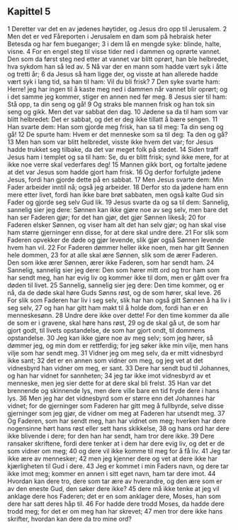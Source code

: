 ## Kapittel 5

1 Deretter var det en av jødenes høytider, og Jesus dro opp til Jerusalem.
2 Men det er ved Fåreporten i Jerusalem en dam som på hebraisk heter Betesda og har fem bueganger;
3 i dem lå en mengde syke: blinde, halte, visne.
4 For en engel steg til visse tider ned i dammen og oprørte vannet. Den som da først steg ned etter at vannet var blitt oprørt, han ble helbredet, hva sykdom han så led av.
5 Nå var der en mann som hadde vært syk i åtte og tretti år;
6 da Jesus så ham ligge der, og visste at han allerede hadde vært syk i lang tid, sa han til ham: Vil du bli frisk?
7 Den syke svarte ham: Herre! jeg har ingen til å kaste meg ned i dammen når vannet blir oprørt; og i det samme jeg kommer, stiger en annen ned før meg.
8 Jesus sier til ham: Stå opp, ta din seng og gå!
9 Og straks ble mannen frisk og han tok sin seng og gikk. Men det var sabbat den dag.
10 Jødene sa da til ham som var blitt helbredet: Det er sabbat, og det er deg ikke tillatt å bære sengen.
11 Han svarte dem: Han som gjorde meg frisk, han sa til meg: Ta din seng og gå!
12 De spurte ham: Hvem er det menneske som sa til deg: Ta den og gå?
13 Men han som var blitt helbredet, visste ikke hvem det var; for Jesus hadde trukket seg tilbake, da det var meget folk på stedet.
14 Siden traff Jesus ham i templet og sa til ham: Se, du er blitt frisk; synd ikke mere, for at ikke noe verre skal vederfares deg!
15 Mannen gikk bort, og fortalte jødene at det var Jesus som hadde gjort ham frisk.
16 Og derfor forfulgte jødene Jesus, fordi han gjorde dette på en sabbat.
17 Men Jesus svarte dem: Min Fader arbeider inntil nå; også jeg arbeider.
18 Derfor sto da jødene ham enn mere etter livet, fordi han ikke bare brøt sabbaten, men også kalte Gud sin Fader og gjorde seg selv Gud lik.
19 Jesus svarte da og sa til dem: Sannelig, sannelig sier jeg dere: Sønnen kan ikke gjøre noe av seg selv, men bare det han ser Faderen gjør; for det han gjør, det gjør Sønnen likeså;
20 for Faderen elsker Sønnen, og viser ham alt det han selv gjør; og han skal vise ham større gjerninger enn disse, for at dere skal undre dere.
21 For slik som Faderen opvekker de døde og gjør levende, slik gjør også Sønnen levende hvem han vil.
22 For Faderen dømmer heller ikke noen, men har gitt Sønnen hele dommen,
23 for at alle skal ære Sønnen, slik som de ærer Faderen. Den som ikke ærer Sønnen, ærer ikke Faderen, som har sendt ham.
24 Sannelig, sannelig sier jeg dere: Den som hører mitt ord og tror ham som har sendt meg, han har evig liv og kommer ikke til dom, men er gått over fra døden til livet.
25 Sannelig, sannelig sier jeg dere: Den time kommer, og er nå, da de døde skal høre Guds Sønns røst, og de som hører, skal leve.
26 For slik som Faderen har liv i seg selv, slik har han også gitt Sønnen å ha liv i seg selv,
27 og han har gitt ham makt til å holde dom, fordi han er en menneskesønn.
28 Undre dere ikke over dette! For den time kommer da alle de som er i gravene, skal høre hans røst,
29 og de skal gå ut, de som har gjort godt, til livets opstandelse, de som har gjort ondt, til dommens opstandelse.
30 Jeg kan ikke gjøre noe av meg selv; som jeg hører, så dømmer jeg, og min dom er rettferdig; for jeg søker ikke min vilje, men hans vilje som har sendt meg.
31 Vidner jeg om meg selv, da er mitt vidnesbyrd ikke sant;
32 det er en annen som vidner om meg, og jeg vet at det vidnesbyrd han vidner om meg, er sant.
33 Dere har sendt bud til Johannes, og han har vidnet for sannheten;
34 jeg tar ikke imot vidnesbyrd av et menneske, men jeg sier dette for at dere skal bli frelst.
35 Han var det brennende og skinnende lys, men dere ville bare en tid fryde dere i hans lys.
36 Men jeg har det vidnesbyrd som er større enn det Johannes har vidnet; for de gjerninger som Faderen har gitt meg å fullbyrde, selve disse gjerninger som jeg gjør, de vidner om meg at Faderen har utsendt meg.
37 Og Faderen, som har sendt meg, han har vidnet om meg; hverken har dere nogensinne hørt hans røst eller sett hans skikkelse,
38 og hans ord har dere ikke blivende i dere; for den han har sendt, ham tror dere ikke.
39 Dere ransaker skriftene, fordi dere tenker at i dem har dere evig liv, og det er de som vidner om meg;
40 og dere vil ikke komme til meg for å få liv.
41 Jeg tar ikke ære av mennesker;
42 men jeg kjenner dere og vet at dere ikke har kjærligheten til Gud i dere.
43 Jeg er kommet i min Faders navn, og dere tar ikke imot meg; kommer en annen i sitt eget navn, ham tar dere imot.
44 Hvordan kan dere tro, dere som tar ære av hverandre, og den ære som er av den eneste Gud, den søker dere ikke?
45 dere må ikke tenke at jeg vil anklage dere hos Faderen; det er en som anklager dere, Moses, han som dere har satt deres håp til.
46 For hadde dere trodd Moses, da hadde dere trodd meg; for det er om meg han har skrevet;
47 men tror dere ikke hans skrifter, hvordan kan dere da tro mine ord?
